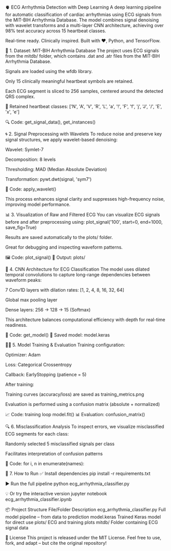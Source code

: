 🫀 ECG Arrhythmia Detection with Deep Learning
A deep learning pipeline for automatic classification of cardiac arrhythmias using ECG signals from the MIT-BIH Arrhythmia Database.
The model combines signal denoising with wavelet transforms and a multi-layer CNN architecture, achieving over 98% test accuracy across 15 heartbeat classes.

Real-time ready. Clinically inspired. Built with ❤️, Python, and TensorFlow.

📁 1. Dataset: MIT-BIH Arrhythmia Database
The project uses ECG signals from the mitdb/ folder, which contains .dat and .atr files from the MIT-BIH Arrhythmia Database.

Signals are loaded using the wfdb library.

Only 15 clinically meaningful heartbeat symbols are retained.

Each ECG segment is sliced to 256 samples, centered around the detected QRS complex.

📌 Retained heartbeat classes:
['N', 'A', 'V', 'R', 'L', 'a', '!', 'F', 'f', 'j', 'J', '/', 'E', 'x', 'e']

🔍 Code: get_signal_data(), get_instances()

🌀 2. Signal Preprocessing with Wavelets
To reduce noise and preserve key signal structures, we apply wavelet-based denoising:

Wavelet: Symlet-7

Decomposition: 8 levels

Thresholding: MAD (Median Absolute Deviation)

Transformation: pywt.dwt(signal, 'sym7')

🔧 Code: apply_wavelet()

This process enhances signal clarity and suppresses high-frequency noise, improving model performance.

📊 3. Visualization of Raw and Filtered ECG
You can visualize ECG signals before and after preprocessing using:
plot_signal('100', start=0, end=1000, save_fig=True)

Results are saved automatically to the plots/ folder.

Great for debugging and inspecting waveform patterns.

🖼️ Code: plot_signal()
📁 Output: plots/

🧠 4. CNN Architecture for ECG Classification
The model uses dilated temporal convolutions to capture long-range dependencies between waveform peaks:

7 Conv1D layers with dilation rates: [1, 2, 4, 8, 16, 32, 64]

Global max pooling layer

Dense layers: 256 → 128 → 15 (Softmax)

This architecture balances computational efficiency with depth for real-time readiness.

🧩 Code: get_model()
💾 Saved model: model.keras

🏋️‍♀️ 5. Model Training & Evaluation
Training configuration:

Optimizer: Adam

Loss: Categorical Crossentropy

Callback: EarlyStopping (patience = 5)

After training:

Training curves (accuracy/loss) are saved as training_metrics.png

Evaluation is performed using a confusion matrix (absolute + normalized)

📈 Code: training loop model.fit()
📊 Evaluation: confusion_matrix()

🔍 6. Misclassification Analysis
To inspect errors, we visualize misclassified ECG segments for each class:

Randomly selected 5 misclassified signals per class

Facilitates interpretation of confusion patterns

🎯 Code: for i, n in enumerate(names):

🚀 7. How to Run
✅ Install dependencies
pip install -r requirements.txt

▶️ Run the full pipeline
python ecg_arrhythmia_classifier.py

💡 Or try the interactive version
jupyter notebook ecg_arrhythmia_classifier.ipynb

📦 Project Structure
File/Folder	Description
ecg_arrhythmia_classifier.py	Full model pipeline – from data to prediction
model.keras	Trained Keras model for direct use
plots/	ECG and training plots
mitdb/	Folder containing ECG signal data

📜 License
This project is released under the MIT License.
Feel free to use, fork, and adapt – but cite the original repository!

